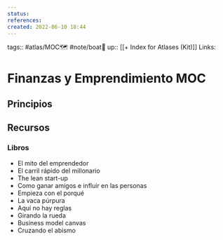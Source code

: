 ```yaml
---
status:
references:
created: 2022-06-10 18:44
---
```

tags:: #atlas/MOC🗺  #note/boat🚤 
up:: [[+ Index for Atlases (Kit)]]
Links: 
# Finanzas y Emprendimiento MOC
## Principios

## Recursos
### Libros
- El mito del emprendedor
- El carril rápido del millonario
- The lean start-up
- Como ganar amigos e influir en las personas
- Empieza con el porqué
- La vaca púrpura
- Aquí no hay reglas
- Girando la rueda
- Business model canvas
- Cruzando el abismo
